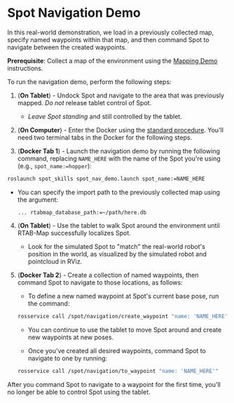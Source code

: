 # Spot Navigation Demo

In this real-world demonstration, we load in a previously collected map, specify named waypoints within that map, and then command Spot to navigate between the created waypoints.

**Prerequisite**: Collect a map of the environment using the [Mapping Demo](./mapping-demo.md) instructions.

To run the navigation demo, perform the following steps:

1. (**On Tablet**) - Undock Spot and navigate to the area that was previously mapped. _Do not_ release tablet control of Spot.

   - _Leave Spot standing_ and still controlled by the tablet.

2. (**On Computer**) - Enter the Docker using the [standard procedure](../README.md#docker-commands). You'll need two terminal tabs in the Docker for the following steps.

3. (**Docker Tab 1**) - Launch the navigation demo by running the following command, replacing `NAME_HERE` with the name of the Spot you're using (e.g., `spot_name:=hopper`):

```bash
roslaunch spot_skills spot_nav_demo.launch spot_name:=NAME_HERE
```

- You can specify the import path to the previously collected map using the argument:

  ```
  ... rtabmap_database_path:=~/path/here.db
  ```

4. (**On Tablet**) - Use the tablet to walk Spot around the environment until RTAB-Map successfully localizes Spot.

   - Look for the simulated Spot to "match" the real-world robot's position in the world, as visualized by the simulated robot and pointcloud in RViz.

5. (**Docker Tab 2**) - Create a collection of named waypoints, then command Spot to navigate to those locations, as follows:

   - To define a new named waypoint at Spot's current base pose, run the command:

   ```bash
   rosservice call /spot/navigation/create_waypoint "name: 'NAME_HERE'"
   ```

   - You can continue to use the tablet to move Spot around and create new waypoints at new poses.

   - Once you've created all desired waypoints, command Spot to navigate to one by running:

   ```bash
   rosservice call /spot/navigation/to_waypoint "name: 'NAME_HERE'"
   ```

After you command Spot to navigate to a waypoint for the first time, you'll no longer be able to control Spot using the tablet.
